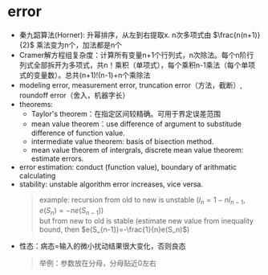 # error
- 秦九韶算法(Horner): 升幂排序，从左到右提取x. n次多项式由 $\frac{n(n+1)}{2}$ 乘法变为n个，加法都是n个
- Cramer解方程组复杂度：计算所有变量n+1个行列式，n次除法。每个n阶行列式全部拆开为多项式，共n！乘积（单项式），每个乘积n-1乘法（每个单项式的变量数）。总共(n+1)!(n-1)+n个乘除法
- modeling error, measurement error, truncation error（方法，截断）, roundoff error（舍入，机器字长）
- theorems:
    - Taylor's theorem：在指定区间较精确。可用于界定误差范围
    - mean value theorem：use difference of argument to substitude difference of function value.
    - intermediate value theorem: basis of bisection method.
    - mean value theorem of intergrals, discrete mean value theorem: estimate errors.
- error estimation: conduct (function value), boundary of arithmatic calculating
- stability: unstable algorithm error increases, vice versa.
    > example: recursion from old to new is unstable ($I_n=1-nI_{n-1},e(S_n)=-ne(S_{n-1})$)  
    > but from new to old is stable (estimate new value from inequality bound, then $e(S_{n-1})=-\frac{1}{n}e(S_n)$)
- 性态：病态=输入的微小扰动结果很大变化，否则良态
    > 举例：参数放在分母，分母贴近0左右


